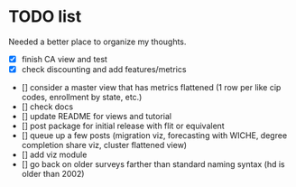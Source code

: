 # TODO list

Needed a better place to organize my thoughts.


- [x] finish CA view and test
- [x] check discounting and add features/metrics
- [] consider a master view that has metrics flattened (1 row per like cip codes, enrollment by state, etc.)
- [] check docs
- [] update README for views and tutorial
- [] post package for initial release with flit or equivalent
- [] queue up a few posts (migration viz, forecasting with WICHE, degree completion share viz, cluster flattened view)
- [] add viz module
- [] go back on older surveys farther than standard naming syntax (hd is older than 2002)